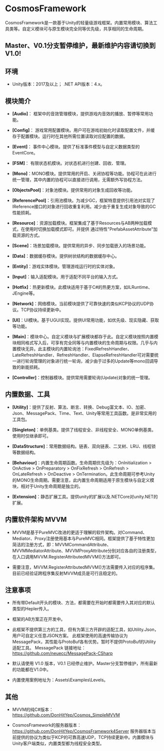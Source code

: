 # CosmosFramework
CosmosFramework是一款基于Unity的轻量级游戏框架。内置常用模块、算法工具类等。自定义模块可与原生模块完全同等优先级，共享相同的生命周期。

## Master、V0.1分支暂停维护，最新维护内容请切换到V1.0!

## 环境

- Unity版本：2017及以上； .NET API版本：4.x。

## 模块简介

- **[Audio]**： 框架中的音效管理模块，提供游戏内音效的播放、暂停等常用功能。

- **[Config]**： 游戏常用配置模块。用户可在游戏初始化时读取配置文件，并缓存于配置模块。运行时在其他所需位置读取对应配置的数据。

- **[Event]**： 事件中心模块。提供了标准事件模型与自定义数据类型的EventCore。

- **[FSM]**： 有限状态机模块。对状态机进行创建、回收、管理。

- **[Mono]**：MONO模块。提供常用的开启、关闭协程等功能。协程可在此进行统一管理，其中内置的协程可以直接进行调用，无需额外写协程方法。

- **[ObjectsPool]**：对象池模块。提供常用的对象生成回收等功能。

- **[ReferencePool]**：引用池模块。为减少GC，框架特意提供引用池对实现了IReference接口的对象进行回收重复利用。减少由于重复生成对象导致的GC性能损耗。

- **[Resource]**：资源加载模块。框架集成了基于Resources与AB两种加载模式，在使用时切换加载模式即可。并提供
通过特性"PrefabAssetAttribute"加载资源的方式。
- **[Scene]**：场景加载模块。提供常用的异步、同步加载嵌入的场景功能。

- **[Data]**：数据缓存模块。提供树状结构的数据缓存中心。

- **[Entity]**：游戏实体模块。管理游戏运行时的实体对象。

- **[Input]**：输入适配模块。用于适配不同平台的输入方式。

- **[Hotfix]**：热更新模块。此模块适用于基于C#的热更方案，如ILRuntime、JEngine等。

- **[Network]**：网络模块。当前模块提供了可靠快速的类似KCP协议的UDP协议。TCP协议持续更新中。

- **[UI]**：UI模块。基于UGUI实现。提供UI常用功能，如优先级、现实隐藏、获取等功能。

- **[Main]**：模块中心。自定义模块与扩展模块都存于此。自定义模块按照内置模块相同格式写入后，可享有完全同等与内置模块的生命周期与权限。几乎与内置模块无异。此主模块的内置轮询池：FixedRefreshHandler、LateRefreshHandler、RefreshHandler、ElapseRefreshHandler可对需要统一进行轮询管理的对象进行统一轮询，减少由于过多的Update等mono回调导致的新能损耗。

- **[Controller]**：控制器模块。提供常用需要轮询(Update)对象的统一管理。

## 内置数据、工具

- **[Utility]**：提供了反射、算法、断言、转换、Debug富文本、IO、加密、Json、MessagePack、Time、Text、Unity等常用工具函数。是非常实用的工具包。

- **[Singleton]**：单例基类。提供了线程安全、非线程安全、MONO单例基类。使用时仅继承即可。

- **[DataStructure]**：常用数据结构。链表、双向链表、二叉树、LRU、线程锁等数据结构。

- **[Behaviour]**：内置生命周期函数。生命周期优先级为：OnInitialization > OnActive > OnPreparatory > OnFixRefresh > OnRefresh > OnLateRefresh > OnDeactive > OnTermination。此生命周期可参考Unity的MONO生命周期。需要注意，此内置生命周期适用于原生模块与自定义模块，相对于Unity生命周期是独立的。

- **[Extension]**：静态扩展工具。提供unity的扩展以及.NETCore对unity.NET的扩展。

## 内置软件架构 MVVM

- MVVM是基于PureMVC改进的更适于理解的软件架构。对Command、Mediator、Proxy注册使用基本与PureMVC相同。框架提供了基于特性更加简洁的注册方式，即：MVVMCommandAttribute、MVVMMediatorAttribute、MVVMProxyAttribute分别对应各自的注册类型，在入口调用MVVM.RegisterAttributedMVVM()方法即可。

- 需要注意，MVVM.RegisterAttributedMVVM()方法需要传入对应的程序集。目前已经验证跨程序集反射MVVM成员是可行且稳定的。

## 注意事项

- 所有带Default开头的模块、方法，都需要在开始时都需要传入其对应的默认类型的Hepler传入。

- 框架的AB方案正在开发中。

- 此框架不提供第三方的工具，但有为第三方开辟的适配工具，如Utility.Json，用户可自定义任意JSON方案。
此框架使用的高速传输协议为MessagePack，其性能与ProtoBuf各有优势。暂时不提供ProtoBuf的Utility适配工具。
MessagePack 链接地址：https://github.com/neuecc/MessagePack-CSharp

- 默认请使用 V1.0 版本，V0.1 已经停止维护。Master分支暂停维护，所有最新的功能都在V1.0中。

- 内置使用案例地址为：Assets\Examples\Levels。

## 其他

- MVVM的纯C#版本：https://github.com/DonHitYep/Cosmos_SimpleMVVM

- CosmosFramework的服务器版本：https://github.com/DonHitYep/CosmosFramework4Server 
服务器版本当前提供的协议为类似于KCP的可靠高速UDP，TCP持续更新中。内置模块与Unity客户端类似，内置类型都为线程安全类型。




